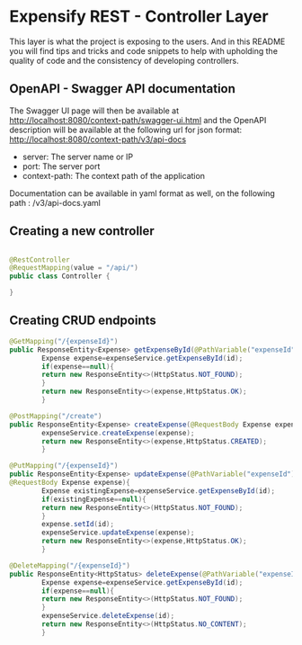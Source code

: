 # Expensify REST - Controller Layer

This layer is what the project is exposing to the users.
And in this README you will find tips and tricks and code snippets to help with upholding the quality of code and the
consistency of developing controllers.

## OpenAPI - Swagger API documentation

The Swagger UI page will then be available
at [http://localhost:8080/context-path/swagger-ui.html](http://loaclhost:8080/context-path/swagger-ui.html)
and the OpenAPI description will be available at the following url for json
format: [http://localhost:8080/context-path/v3/api-docs](http://localhost:8080/context-path/v3/api-docs)

- server: The server name or IP
- port: The server port
- context-path: The context path of the application

Documentation can be available in yaml format as well, on the following path : /v3/api-docs.yaml

## Creating a new controller

```java

@RestController
@RequestMapping(value = "/api/")
public class Controller {

}
```

## Creating CRUD endpoints

```java
@GetMapping("/{expenseId}")
public ResponseEntity<Expense> getExpenseById(@PathVariable("expenseId") Long id){
        Expense expense=expenseService.getExpenseById(id);
        if(expense==null){
        return new ResponseEntity<>(HttpStatus.NOT_FOUND);
        }
        return new ResponseEntity<>(expense,HttpStatus.OK);
        }
```

```java
@PostMapping("/create")
public ResponseEntity<Expense> createExpense(@RequestBody Expense expense){
        expenseService.createExpense(expense);
        return new ResponseEntity<>(expense,HttpStatus.CREATED);
        }
```

```java
@PutMapping("/{expenseId}")
public ResponseEntity<Expense> updateExpense(@PathVariable("expenseId") Long id,
@RequestBody Expense expense){
        Expense existingExpense=expenseService.getExpenseById(id);
        if(existingExpense==null){
        return new ResponseEntity<>(HttpStatus.NOT_FOUND);
        }
        expense.setId(id);
        expenseService.updateExpense(expense);
        return new ResponseEntity<>(expense,HttpStatus.OK);
        }
```

```java
@DeleteMapping("/{expenseId}")
public ResponseEntity<HttpStatus> deleteExpense(@PathVariable("expenseId") Long id){
        Expense expense=expenseService.getExpenseById(id);
        if(expense==null){
        return new ResponseEntity<>(HttpStatus.NOT_FOUND);
        }
        expenseService.deleteExpense(id);
        return new ResponseEntity<>(HttpStatus.NO_CONTENT);
        }
```